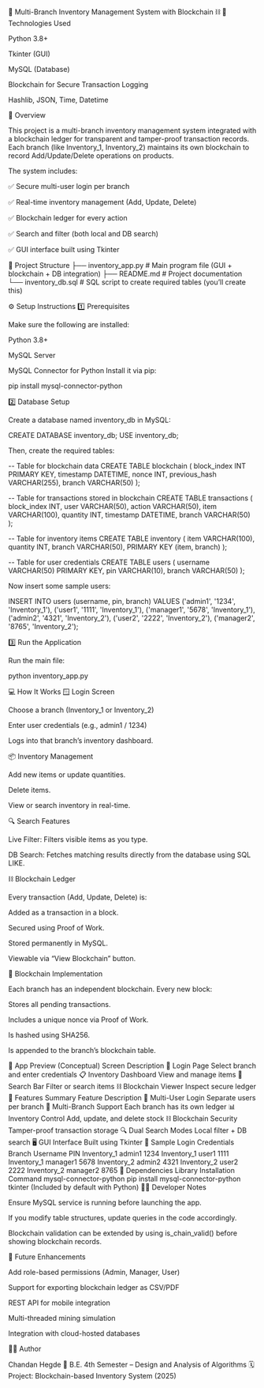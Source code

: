 🏪 Multi-Branch Inventory Management System with Blockchain ⛓️
🔐 Technologies Used

Python 3.8+

Tkinter (GUI)

MySQL (Database)

Blockchain for Secure Transaction Logging

Hashlib, JSON, Time, Datetime

📖 Overview

This project is a multi-branch inventory management system integrated with a blockchain ledger for transparent and tamper-proof transaction records.
Each branch (like Inventory_1, Inventory_2) maintains its own blockchain to record Add/Update/Delete operations on products.

The system includes:

✅ Secure multi-user login per branch

✅ Real-time inventory management (Add, Update, Delete)

✅ Blockchain ledger for every action

✅ Search and filter (both local and DB search)

✅ GUI interface built using Tkinter

📂 Project Structure
├── inventory_app.py        # Main program file (GUI + blockchain + DB integration)
├── README.md               # Project documentation
└── inventory_db.sql        # SQL script to create required tables (you’ll create this)

⚙️ Setup Instructions
1️⃣ Prerequisites

Make sure the following are installed:

Python 3.8+

MySQL Server

MySQL Connector for Python
Install it via pip:

pip install mysql-connector-python

2️⃣ Database Setup

Create a database named inventory_db in MySQL:

CREATE DATABASE inventory_db;
USE inventory_db;


Then, create the required tables:

-- Table for blockchain data
CREATE TABLE blockchain (
    block_index INT PRIMARY KEY,
    timestamp DATETIME,
    nonce INT,
    previous_hash VARCHAR(255),
    branch VARCHAR(50)
);

-- Table for transactions stored in blockchain
CREATE TABLE transactions (
    block_index INT,
    user VARCHAR(50),
    action VARCHAR(50),
    item VARCHAR(100),
    quantity INT,
    timestamp DATETIME,
    branch VARCHAR(50)
);

-- Table for inventory items
CREATE TABLE inventory (
    item VARCHAR(100),
    quantity INT,
    branch VARCHAR(50),
    PRIMARY KEY (item, branch)
);

-- Table for user credentials
CREATE TABLE users (
    username VARCHAR(50) PRIMARY KEY,
    pin VARCHAR(10),
    branch VARCHAR(50)
);


Now insert some sample users:

INSERT INTO users (username, pin, branch) VALUES
('admin1', '1234', 'Inventory_1'),
('user1', '1111', 'Inventory_1'),
('manager1', '5678', 'Inventory_1'),
('admin2', '4321', 'Inventory_2'),
('user2', '2222', 'Inventory_2'),
('manager2', '8765', 'Inventory_2');

3️⃣ Run the Application

Run the main file:

python inventory_app.py

💻 How It Works
🪟 Login Screen

Choose a branch (Inventory_1 or Inventory_2)

Enter user credentials (e.g., admin1 / 1234)

Logs into that branch’s inventory dashboard.

📦 Inventory Management

Add new items or update quantities.

Delete items.

View or search inventory in real-time.

🔍 Search Features

Live Filter: Filters visible items as you type.

DB Search: Fetches matching results directly from the database using SQL LIKE.

⛓️ Blockchain Ledger

Every transaction (Add, Update, Delete) is:

Added as a transaction in a block.

Secured using Proof of Work.

Stored permanently in MySQL.

Viewable via “View Blockchain” button.

🧠 Blockchain Implementation

Each branch has an independent blockchain.
Every new block:

Stores all pending transactions.

Includes a unique nonce via Proof of Work.

Is hashed using SHA256.

Is appended to the branch’s blockchain table.

📸 App Preview (Conceptual)
Screen	Description
🔑 Login Page	Select branch and enter credentials
📋 Inventory Dashboard	View and manage items
🔎 Search Bar	Filter or search items
⛓️ Blockchain Viewer	Inspect secure ledger
🚀 Features Summary
Feature	Description
🔐 Multi-User Login	Separate users per branch
🏢 Multi-Branch Support	Each branch has its own ledger
📊 Inventory Control	Add, update, and delete stock
⛓️ Blockchain Security	Tamper-proof transaction storage
🔍 Dual Search Modes	Local filter + DB search
🖥️ GUI Interface	Built using Tkinter
🧾 Sample Login Credentials
Branch	Username	PIN
Inventory_1	admin1	1234
Inventory_1	user1	1111
Inventory_1	manager1	5678
Inventory_2	admin2	4321
Inventory_2	user2	2222
Inventory_2	manager2	8765
🧰 Dependencies
Library	Installation Command
mysql-connector-python	pip install mysql-connector-python
tkinter	(Included by default with Python)
🧑‍💻 Developer Notes

Ensure MySQL service is running before launching the app.

If you modify table structures, update queries in the code accordingly.

Blockchain validation can be extended by using is_chain_valid() before showing blockchain records.

🏁 Future Enhancements

Add role-based permissions (Admin, Manager, User)

Support for exporting blockchain ledger as CSV/PDF

REST API for mobile integration

Multi-threaded mining simulation

Integration with cloud-hosted databases

🧑‍🎓 Author

Chandan Hegde
📘 B.E. 4th Semester – Design and Analysis of Algorithms
🗓️ Project: Blockchain-based Inventory System (2025)
